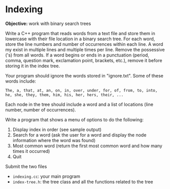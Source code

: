 # Indexing
**Objective:** work with binary search trees

Write a C++ program that reads words from a text file and store them in lowercase with their file location in a binary search tree. For each word, store the line numbers and number of occurrences within each line. A word my exist in multiple lines and multiple times per line. Remove the possessive ('s) from all words. If a word begins or ends in a punctuation (period, comma, question mark, exclamation point, brackets, etc.), remove it before storing it in the index tree.

Your program should ignore the words stored in "ignore.txt". Some of these words include:

`The, a, that, at, an, on, in, over, under, for, of, from, to, into, he, she, they, them, him, his, her, hers, their, ...`

Each node in the tree should include a word and a list of locations (line number, number of occurrences).

Write a program that shows a menu of options to do the following:

1. Display index in order (see sample output)
2. Search for a word (ask the user for a word and display the node information where the word was found)
3. Most common word (return the first most common word and how many times it occurred)
4. Quit

Submit the two files
- `indexing.cc`: your main program
- `index-tree.h`: the tree class and all the functions related to the tree
